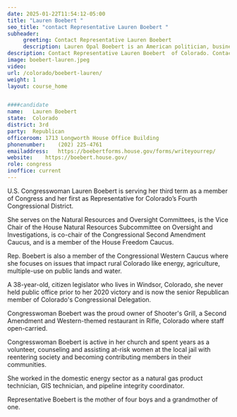 ```yaml
---
date: 2025-01-22T11:54:12-05:00
title: "Lauren Boebert "
seo_title: "contact Representative Lauren Boebert "
subheader:
     greeting: Contact Representative Lauren Boebert  
     description: Lauren Opal Boebert is an American politician, businesswoman, and gun-rights activist serving as the U.S. Representative for Colorado's 3rd congressional district. She is the first woman to represent Colorado’s 3rd Congressional district in Congress.
description: Contact Representative Lauren Boebert  of Colorado. Contact information for Lauren Boebert  includes email address, phone number, and mailing address.
image: boebert-lauren.jpeg
video: 
url: /colorado/boebert-lauren/
weight: 1
layout: course_home


####candidate
name:	Lauren Boebert 
state:	Colorado
district: 3rd
party:	Republican
officeroom:	1713 Longworth House Office Building
phonenumber:	(202) 225-4761
emailaddress:	https://boebertforms.house.gov/forms/writeyourrep/
website:	https://boebert.house.gov/
role: congress
inoffice: current
---
```


U.S. Congresswoman Lauren Boebert is serving her third term as a member of Congress and her first as Representative for Colorado’s Fourth Congressional District.

She serves on the Natural Resources and Oversight Committees, is the Vice Chair of the House Natural Resources Subcommittee on Oversight and Investigations, is co-chair of the Congressional Second Amendment Caucus, and is a member of the House Freedom Caucus.

Rep. Boebert is also a member of the Congressional Western Caucus where she focuses on issues that impact rural Colorado like energy, agriculture, multiple-use on public lands and water.

A 38-year-old, citizen legislator who lives in Windsor, Colorado, she never held public office prior to her 2020 victory and is now the senior Republican member of Colorado's Congressional Delegation.

Congresswoman Boebert was the proud owner of Shooter's Grill, a Second Amendment and Western-themed restaurant in Rifle, Colorado where staff open-carried.

Congresswoman Boebert is active in her church and spent years as a volunteer, counseling and assisting at-risk women at the local jail with reentering society and becoming contributing members in their communities.

She worked in the domestic energy sector as a natural gas product technician, GIS technician, and pipeline integrity coordinator.

Representative Boebert is the mother of four boys and a grandmother of one.